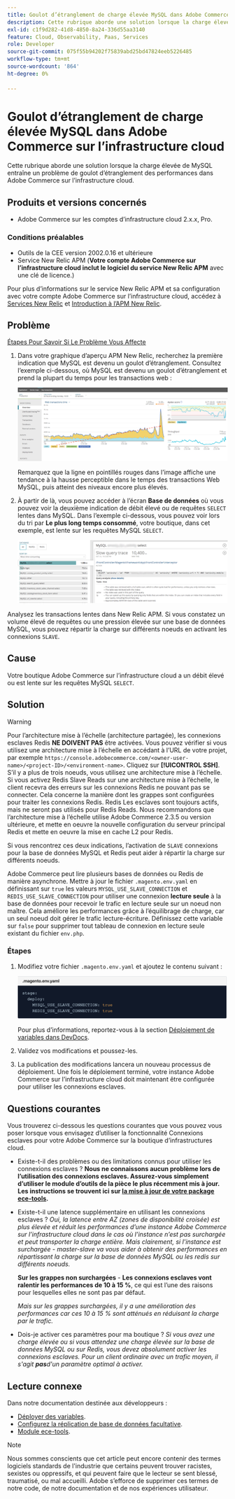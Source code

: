 ```yaml
---
title: Goulot d’étranglement de charge élevée MySQL dans Adobe Commerce sur l’infrastructure cloud
description: Cette rubrique aborde une solution lorsque la charge élevée de MySQL entraîne un problème de goulot d’étranglement des performances dans Adobe Commerce sur l’infrastructure cloud.
exl-id: c1f9d282-41d8-4850-8a24-336d55aa3140
feature: Cloud, Observability, Paas, Services
role: Developer
source-git-commit: 075f55b94202f75839abd25bd47824eeb5226485
workflow-type: tm+mt
source-wordcount: '864'
ht-degree: 0%

---
```


# Goulot d’étranglement de charge élevée MySQL dans Adobe Commerce sur l’infrastructure cloud

Cette rubrique aborde une solution lorsque la charge élevée de MySQL entraîne un problème de goulot d’étranglement des performances dans Adobe Commerce sur l’infrastructure cloud.

## Produits et versions concernés

* Adobe Commerce sur les comptes d’infrastructure cloud 2.x.x, Pro.

### Conditions préalables

* Outils de la CEE version 2002.0.16 et ultérieure
* Service New Relic APM (**Votre compte Adobe Commerce sur l’infrastructure cloud inclut le logiciel du service New Relic APM** avec une clé de licence.)

Pour plus d’informations sur le service New Relic APM et sa configuration avec votre compte Adobe Commerce sur l’infrastructure cloud, accédez à [Services New Relic](https://devdocs.magento.com/guides/v2.3/cloud/project/new-relic.html) et [Introduction à l’APM New Relic](https://docs.newrelic.com/docs/apm/new-relic-apm/getting-started/introduction-apm/).

## Problème

<u> Étapes Pour Savoir Si Le Problème Vous Affecte </u>

1. Dans votre graphique d’aperçu APM New Relic, recherchez la première indication que MySQL est devenu un goulot d’étranglement. Consultez l’exemple ci-dessous, où MySQL est devenu un goulot d’étranglement et prend la plupart du temps pour les transactions web :

   ![KB-372_image002.png](assets/KB-372_image002.png)

   Remarquez que la ligne en pointillés rouges dans l’image affiche une tendance à la hausse perceptible dans le temps des transactions Web MySQL, puis atteint des niveaux encore plus élevés.
1. À partir de là, vous pouvez accéder à l’écran **Base de données** où vous pouvez voir la deuxième indication de débit élevé ou de requêtes `SELECT` lentes dans MySQL. Dans l’exemple ci-dessous, vous pouvez voir lors du tri par **Le plus long temps consommé**, votre boutique, dans cet exemple, est lente sur les requêtes MySQL `SELECT`.

   ![KB-372_image003_BlurredExtension.png](assets/KB-372_image003_BlurredExtension.png)

Analysez les transactions lentes dans New Relic APM. Si vous constatez un volume élevé de requêtes ou une pression élevée sur une base de données MySQL, vous pouvez répartir la charge sur différents noeuds en activant les connexions `SLAVE`.

## Cause

Votre boutique Adobe Commerce sur l’infrastructure cloud a un débit élevé ou est lente sur les requêtes MySQL `SELECT`.

## Solution

>[!WARNING]
>
>Pour l’architecture mise à l’échelle (architecture partagée), les connexions esclaves Redis **NE DOIVENT PAS** être activées. Vous pouvez vérifier si vous utilisez une architecture mise à l’échelle en accédant à l’URL de votre projet, par exemple `https://console.adobecommerce.com/<owner-user-name>/<project-ID>/<environment-name>`. Cliquez sur **[!UICONTROL SSH]**. S’il y a plus de trois noeuds, vous utilisez une architecture mise à l’échelle. Si vous activez Redis Slave Reads sur une architecture mise à l’échelle, le client recevra des erreurs sur les connexions Redis ne pouvant pas se connecter. Cela concerne la manière dont les grappes sont configurées pour traiter les connexions Redis. Redis Les esclaves sont toujours actifs, mais ne seront pas utilisés pour Redis Reads. Nous recommandons que l’architecture mise à l’échelle utilise Adobe Commerce 2.3.5 ou version ultérieure, et mette en oeuvre la nouvelle configuration du serveur principal Redis et mette en oeuvre la mise en cache L2 pour Redis.

Si vous rencontrez ces deux indications, l’activation de `SLAVE` connexions pour la base de données MySQL et Redis peut aider à répartir la charge sur différents noeuds.

Adobe Commerce peut lire plusieurs bases de données ou Redis de manière asynchrone. Mettre à jour le fichier `.magento.env.yaml` en définissant sur `true` les valeurs `MYSQL_USE_SLAVE_CONNECTION` et `REDIS_USE_SLAVE_CONNECTION` pour utiliser une connexion **lecture seule** à la base de données pour recevoir le trafic en lecture seule sur un noeud non maître. Cela améliore les performances grâce à l’équilibrage de charge, car un seul noeud doit gérer le trafic lecture-écriture. Définissez cette variable sur `false` pour supprimer tout tableau de connexion en lecture seule existant du fichier `env.php`.

### Étapes

1. Modifiez votre fichier `.magento.env.yaml` et ajoutez le contenu suivant :

   ![KB-372_image004.png](assets/KB-372_image004.png)

   Pour plus d’informations, reportez-vous à la section [Déploiement de variables dans DevDocs](https://devdocs.magento.com/cloud/env/variables-deploy.html#mysql_use_slave_connection).

1. Validez vos modifications et poussez-les.
1. La publication des modifications lancera un nouveau processus de déploiement. Une fois le déploiement terminé, votre instance Adobe Commerce sur l’infrastructure cloud doit maintenant être configurée pour utiliser les connexions esclaves.

## Questions courantes

Vous trouverez ci-dessous les questions courantes que vous pouvez vous poser lorsque vous envisagez d’utiliser la fonctionnalité Connexions esclaves pour votre Adobe Commerce sur la boutique d’infrastructures cloud.

* Existe-t-il des problèmes ou des limitations connus pour utiliser les connexions esclaves ? **Nous ne connaissons aucun problème lors de l’utilisation des connexions esclaves. Assurez-vous simplement d’utiliser le module d’outils de la pièce le plus récemment mis à jour. Les instructions se trouvent ici sur [la mise à jour de votre package ece-tools](https://devdocs.magento.com/cloud/project/ece-tools-update.html).**
* Existe-t-il une latence supplémentaire en utilisant les connexions esclaves ? *Oui, la latence entre AZ (zones de disponibilité croisée) est plus élevée et réduit les performances d’une instance Adobe Commerce sur l’infrastructure cloud dans le cas où l’instance n’est pas surchargée et peut transporter la charge entière. Mais clairement, si l&#39;instance est surchargée - master-slave va vous aider à obtenir des performances en répartissant la charge sur la base de données MySQL ou les redis sur différents noeuds.*

  **Sur les grappes non surchargées** - **Les connexions esclaves vont ralentir les performances de 10 à 15 %**, ce qui est l’une des raisons pour lesquelles elles ne sont pas par défaut.

  *Mais sur les grappes surchargées, il y a une amélioration des performances car ces 10 à 15 % sont atténués en réduisant la charge par le trafic.*
* Dois-je activer ces paramètres pour ma boutique ? *Si vous avez une charge élevée ou si vous attendez une charge élevée sur la base de données MySQL ou sur Redis, vous devez absolument activer les connexions esclaves. Pour un client ordinaire avec un trafic moyen, il s&#39;agit **pas**d&#39;un paramètre optimal à activer.*

## Lecture connexe

Dans notre documentation destinée aux développeurs :

* [Déployer des variables](https://devdocs.magento.com/cloud/env/variables-deploy.html).
* [Configurez la réplication de base de données facultative](https://devdocs.magento.com/guides/v2.3/config-guide/multi-master/multi-master_slavedb.html).
* [Module ece-tools](https://devdocs.magento.com/cloud/reference/ece-tools-reference.html).

>[!NOTE]
>
>Nous sommes conscients que cet article peut encore contenir des termes logiciels standards de l&#39;industrie que certains peuvent trouver racistes, sexistes ou oppressifs, et qui peuvent faire que le lecteur se sent blessé, traumatisé, ou mal accueilli. Adobe s’efforce de supprimer ces termes de notre code, de notre documentation et de nos expériences utilisateur.
